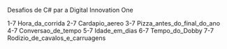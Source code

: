 Desafios de C# par a Digital Innovation One

1-7 Hora_da_corrida
2-7 Cardapio_aereo
3-7 Pizza_antes_do_final_do_ano
4-7 Conversao_de_tempo
5-7 Idade_em_dias
6-7 Tempo_do_Dobby
7-7 Rodizio_de_cavalos_e_carruagens
